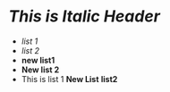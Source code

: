# _This is Italic Header_
- *list 1*
- _list 2_
- **new list1**
- __New list 2__
- This is list 1 **New List** __list2__
